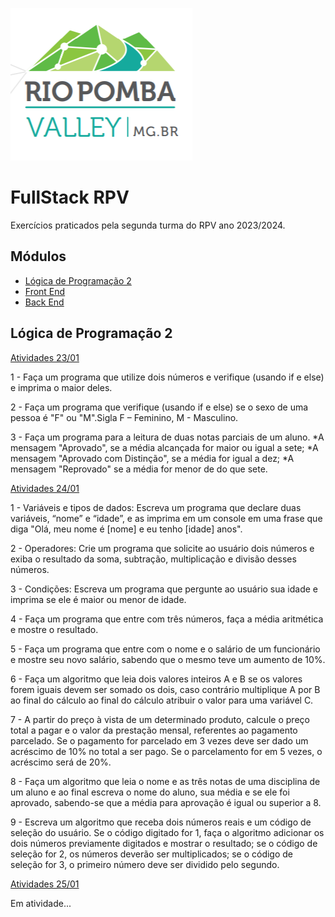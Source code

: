 
![Logo](https://raw.githubusercontent.com/ThiagooSG/img/6abb4df3b2349bb1d0241f34ace0a4a9c09034f1/Rio-POmba-Valley.png)


# FullStack RPV

Exercícios praticados pela segunda turma do RPV ano 2023/2024.


## Módulos

- [Lógica de Programação 2](https://github.com/ThiagooSG/FullStack_RPV/tree/main/FullStack_RPV/logica_progamacao_2/Atividade_230124)
- [Front End](https://github.com/matiassingers/awesome-readme)
- [Back End](https://github.com/matiassingers/awesome-readme)


## Lógica de Programação 2

[Atividades 23/01](https://github.com/matiassingers/awesome-readme)

1 - Faça um programa que utilize dois números e verifique (usando if e else) e imprima o maior deles.

2 - Faça um programa que verifique (usando if e else) se o sexo de uma pessoa é "F" ou "M".Sigla F – Feminino, M - Masculino.

3 - Faça um programa para a leitura de duas notas parciais de um aluno. *A mensagem "Aprovado", se a média alcançada for maior ou igual a sete; *A mensagem "Aprovado com Distinção", se a média for igual a dez; *A mensagem "Reprovado" se a média for menor de do que sete.

[Atividades 24/01](https://github.com/matiassingers/awesome-readme)

1 - Variáveis e tipos de dados: Escreva um programa que declare duas variáveis, “nome” e “idade”, e as imprima em um console em uma frase que diga "Olá, meu nome é [nome] e eu tenho [idade] anos".

2 - Operadores: Crie um programa que solicite ao usuário dois números e exiba o resultado da soma, subtração, multiplicação e divisão desses números.

3 - Condições: Escreva um programa que pergunte ao usuário sua idade e imprima se ele é maior ou menor de idade.

4 - Faça um programa que entre com três números, faça a média aritmética e mostre o resultado.

5 - Faça um programa que entre com o nome e o salário de um funcionário e mostre seu novo salário, sabendo que o mesmo teve um aumento de 10%.

6 - Faça um algoritmo que leia dois valores inteiros A e B se os valores forem iguais devem ser somado os dois, caso contrário multiplique A por B ao final do cálculo ao final do cálculo atribuir o valor para uma variável C.

7 - A partir do preço à vista de um determinado produto, calcule o preço total a pagar e o valor da prestação mensal, referentes ao pagamento parcelado. Se o pagamento for parcelado em 3 vezes deve ser dado um acréscimo de 10% no total a ser pago. Se o parcelamento for em 5 vezes, o acréscimo será de 20%.

8 - Faça um algoritmo que leia o nome e as três notas de uma disciplina de um aluno e ao final escreva o nome do aluno, sua média e se ele foi aprovado, sabendo-se que a média para aprovação é igual ou superior a 8.

9 - Escreva um algoritmo que receba dois números reais e um código de seleção do usuário. Se o código digitado for 1, faça o algoritmo adicionar os dois números previamente digitados e mostrar o resultado; se o código de seleção for 2, os números deverão ser multiplicados; se o código de seleção for 3, o primeiro número deve ser dividido pelo segundo.

[Atividades 25/01](https://github.com/matiassingers/awesome-readme)

Em atividade...